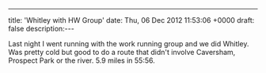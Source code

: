 ---
title: 'Whitley with HW Group'
date: Thu, 06 Dec 2012 11:53:06 +0000
draft: false
description:---

Last night I went running with the work running group and we did Whitley. Was pretty cold but good to do a route that didn't involve Caversham, Prospect Park or the river. 5.9 miles in 55:56.